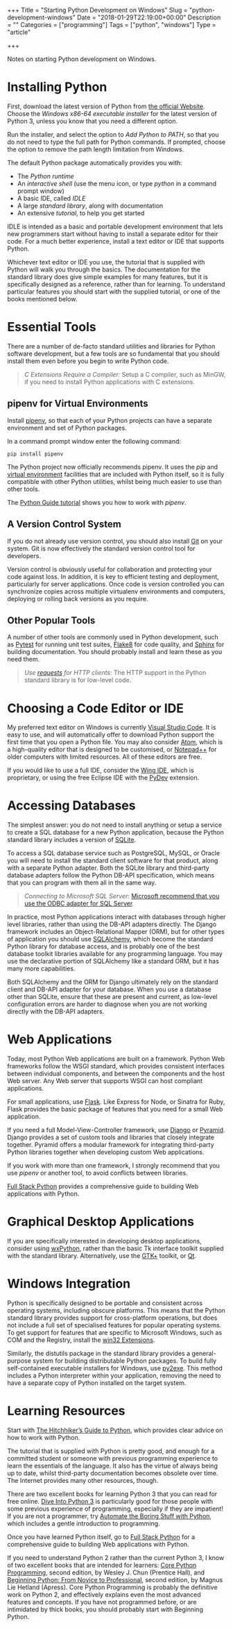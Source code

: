+++
Title = "Starting Python Development on Windows"
Slug = "python-development-windows"
Date = "2018-01-29T22:19:00+00:00"
Description = ""
Categories = ["programming"]
Tags = ["python", "windows"]
Type = "article"

+++

Notes on starting Python development on Windows.

<!--more-->

# Installing Python #

First, download the latest version of Python from [the official
Website](http://www.python.org/). Choose the *Windows x86-64 executable installer* for the latest version of Python 3, unless you know that you need a different option.

Run the installer, and select the option to *Add Python to PATH*, so that you do not need to type the full path for Python commands. If prompted, choose the option to remove the path length limitation from Windows.

The default Python package automatically provides you with:

* The *Python runtime*
* An *interactive shell* (use the menu icon, or type _python_ in a
    command prompt window)
* A basic IDE, called *IDLE*
* A large *standard library*, along with documentation
* An extensive *tutorial*, to help you get started

IDLE is intended as a basic and portable development environment that
lets new programmers start without having to install a separate editor for their code. For a much better experience, install a text editor or IDE that supports Python.

Whichever text editor or IDE you use, the tutorial that is supplied with Python  will walk you through the basics. The documentation for the standard
library does give simple examples for many features, but it is
specifically designed as a reference, rather than for learning. To
understand particular features you should start with the supplied
tutorial, or one of the books mentioned below.

# Essential Tools #

There are a number of de-facto standard utilities and libraries for
Python software development, but a few tools are so fundamental that you
should install them even before you begin to write Python code.

> *C Extensions Require a Compiler:* Setup a C compiler, such as MinGW,
> if you need to install Python applications with C extensions.

## pipenv for Virtual Environments ##

Install [pipenv](https://docs.pipenv.org/), so that each of your Python projects can have a separate environment and set of Python packages.

In a command prompt window enter the following command:

    pip install pipenv

The Python project now officially recommends pipenv. It uses the *pip* and [virtual environment](https://docs.python.org/3/tutorial/venv.html) facilities that are included with Python itself, so it is fully compatible with other Python utilities, whilst being much easier to use than other tools.

The [Python Guide tutorial](http://docs.python-guide.org/en/latest/dev/virtualenvs/) shows you how to work with *pipenv*.

## A Version Control System ##

If you do not already use version control, you should also install [Git](http://git-scm.com/) on your
system. Git is now effectively the standard version control tool for developers.

Version control is obviously useful for collaboration and protecting
your code against loss. In addition, it is key to efficient testing and
deployment, particularly for server applications. Once code is version
controlled you can synchronize copies across multiple virtualenv
environments and computers, deploying or rolling back versions as you
require.

## Other Popular Tools ##

A number of other tools are commonly used in Python development, such as
[Pytest](http://pytest.org) for running unit test suites,
[Flake8](http://flake8.readthedocs.org/en/latest/) for code quality, and
[Sphinx](http://sphinx.pocoo.org/) for building documentation. You should
probably install and learn these as you need them.

> *Use [requests](http://docs.python-requests.org/en/master/) for HTTP clients*: The HTTP support in the Python standard library is for low-level code.

# Choosing a Code Editor or IDE #

 My preferred text editor on Windows is currently [Visual Studio Code](https://code.visualstudio.com). It is easy to use, and will automatically offer to download Python support the first time that you open a Python file. You may also consider [Atom](https://atom.io/), which is a high-quality editor that is designed to be customised, or [Notepad++](https://notepad-plus-plus.org/) for older computers with limited resources. All of these editors are free.

 If you would like to use a full IDE, consider the [Wing IDE](http://www.wingware.com/), which is proprietary, or using the free Eclipse IDE with the [PyDev](http://www.pydev.org/) extension.

# Accessing Databases #

The simplest answer: you do not need to install anything or setup a
service to create a SQL database for a new Python application, because
the Python standard library includes a version of
[SQLite](http://www.sqlite.org/).

To access a SQL database service such
as PostgreSQL, MySQL, or Oracle you will need to install the standard client software
for that product, along with a separate Python adapter. Both the SQLite
library and third-party database adapters follow the Python DB-API
specification, which means that you can program with them all in the
same way.

> *Connecting to Microsoft SQL Server*: [Microsoft recommend that you use the ODBC adapter for SQL Server](https://docs.microsoft.com/en-us/sql/connect/python/python-driver-for-sql-server).

In practice, most Python applications interact with databases through higher
level libraries, rather than using the DB-API adapters directly. The Django
framework includes an Object-Relational Mapper (ORM), but for other types of
application you should use [SQLAlchemy](http://www.sqlalchemy.org/), which
become the standard Python library for database access, and is probably one of
the best database toolkit libraries available for any programming language. You
may use the declarative portion of SQLAlchemy like a standard ORM, but it has
many more capabilities.

Both SQLAlchemy and the ORM for Django ultimately rely on the standard client and DB-API adapter
for your database. When you use a database other than SQLite, ensure that these
are present and current, as low-level configuration errors are harder to
diagnose when you are not working directly with the DB-API adapters.

# Web Applications #

Today, most Python Web applications are built on a framework. Python Web
frameworks follow the WSGI standard, which provides consistent
interfaces between individual components, and between the components and
the host Web server. Any Web server that supports WSGI can host
compliant applications.

For small applications, use [Flask](http://flask.pocoo.org/). Like Express for Node, or Sinatra for Ruby, Flask provides the basic package of features that you need for a small Web application.

If you need a full Model-View-Controller framework, use [Django](http://www.djangoproject.com/) or [Pyramid](https://trypyramid.com/). Django provides a set of custom tools and libraries that closely integrate together. Pyramid offers a modular framework for integrating third-party Python libraries together when developing custom Web applications.

If you work with more than one framework, I strongly recommend that you use *pipenv* or another tool, to avoid conflicts between libraries.

[Full Stack Python](https://www.fullstackpython.com) provides a comprehensive guide to building Web applications with Python.

# Graphical Desktop Applications #

If you are specifically interested in developing desktop applications,
consider using [wxPython](http://wxpython.org/), rather than the basic
Tk interface toolkit supplied with the standard library. Alternatively,
use the [GTK+](http://www.gtk.org/) toolkit, or
[Qt](http://trolltech.com/products).

# Windows Integration #

Python is specifically designed to be portable and consistent across
operating systems, including obscure platforms. This means that the
Python standard library provides support for cross-platform operations,
but does not include a full set of specialised features for popular
operating systems. To get support for features that are specific to
Microsoft Windows, such as COM and the Registry, install the [win32
Extensions](https://sourceforge.net/projects/pywin32/).

Similarly, the distutils package in the standard library provides a
general-purpose system for building distributable Python packages. To
build fully self-contained executable installers for Windows, use
[py2exe](http://www.py2exe.org/). This method includes a Python
interpreter within your application, removing the need to have a
separate copy of Python installed on the target system.

# Learning Resources #

Start with [The Hitchhiker’s Guide to Python](http://docs.python-guide.org), which provides clear advice on how to work with Python.

The tutorial that is supplied with Python is pretty good, and enough for a committed student or someone with previous programming experience to learn the essentials of the language. It also has the virtue of always being up to date, whilst third-party documentation becomes obsolete over time. The Internet provides many other resources, though.

There are two excellent books for learning Python 3 that you can read for free online. [Dive Into Python
3](http://www.diveintopython3.net/) is particularly good for those people with some previous experience of
programming, especially if they are impatient! If you are not a programmer, try [Automate the Boring Stuff with Python](http://automatetheboringstuff.com/), which includes a gentle introduction to programming.

Once you have learned Python itself, go to [Full Stack Python](https://www.fullstackpython.com) for a comprehensive guide to building Web applications with Python.

If you need to understand Python 2 rather than the current Python 3, I know of two excellent books that are intended for learners: [Core
Python Programming](http://www.corepython.com/), second edition, by Wesley J.
Chun (Prentice Hall), and [Beginning Python: From Novice to
Professional](http://www.apress.com/book/view/9781590599822), second edition, by
Magnus Lie Hetland (Apress). Core Python Programming is probably the definitive
work on Python 2, and effectively explains even the most advanced features and
concepts. If you have not programmed before, or are intimidated by thick books,
you should probably start with Beginning Python.

